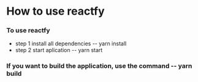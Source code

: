 # How to use reactfy

### To use reactfy
<ul>
  <li>step 1 install all dependencies -- yarn install</li>
  <li>step 2 start aplication -- yarn start</li>
</ul>

### If you want to build the application, use the command -- yarn build
